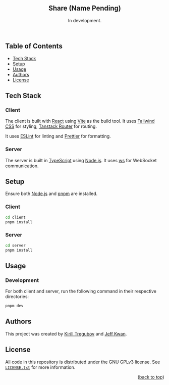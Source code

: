 <div id="readme-top"></div>

<div align="center">
  <h2 align="center">Share (Name Pending)</h2>
  <p align="center">
    In development.
  </p>
</div>
<br />

## Table of Contents
- [Tech Stack](#tech-stack)
- [Setup](#setup)
- [Usage](#usage)
- [Authors](#authors)
- [License](#license)

## Tech Stack

### Client

The client is built with [React](https://reactjs.org/) using [Vite](https://vitejs.dev/) as the build tool. It uses [Tailwind CSS](https://tailwindcss.com/) for styling, [Tanstack Router](https://tanstack.com/router/) for routing.

It uses [ESLint](https://eslint.org/) for linting and [Prettier](https://prettier.io/) for formatting.

### Server

The server is built in [TypeScript](https://www.typescriptlang.org/) using [Node.js](https://nodejs.org/). It uses [ws](https://github.com/websockets/ws) for WebSocket communication.

## Setup

Ensure both [Node.js](https://nodejs.org/) and [pnpm](https://pnpm.io/) are installed.

### Client

```bash
cd client
pnpm install
```

### Server

```bash
cd server
pnpm install
```

## Usage

### Development

For both client and server, run the following command in their respective directories:

```bash
pnpm dev
```

## Authors

This project was created by [Kirill Tregubov](https://github.com/KirillTregubov) and [Jeff Kwan](https://github.com/Jeffkw213).

## License

All code in this repository is distributed under the GNU GPLv3 license. See [`LICENSE.txt`](LICENSE) for more information.

<p align="right">(<a href="#readme-top">back to top</a>)</p>